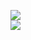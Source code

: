 [![](https://img.shields.io/badge/Made%20With-Github%20Spray-lightgrey.svg?style=for-the-badge&logo=github)](https://github.com/Annihil/github-spray#6523)  
[![](https://i.imgur.com/2DrTn0Z.gif)](https://github.com/Annihil/github-spray)